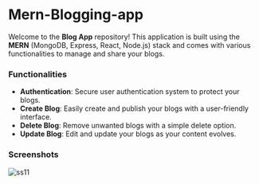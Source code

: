 # **Mern-Blogging-app**

Welcome to the **Blog App** repository! This application is built using the **MERN** (MongoDB, Express, React, Node.js) stack and comes with various functionalities to manage and share your blogs.

### Functionalities
- **Authentication**: Secure user authentication system to protect your blogs.
- **Create Blog**: Easily create and publish your blogs with a user-friendly interface.
- **Delete Blog**: Remove unwanted blogs with a simple delete option.
- **Update Blog**: Edit and update your blogs as your content evolves.

### Screenshots
![ss11](C:\Users\bhava\Pictures\Screenshots\ss1.png)
